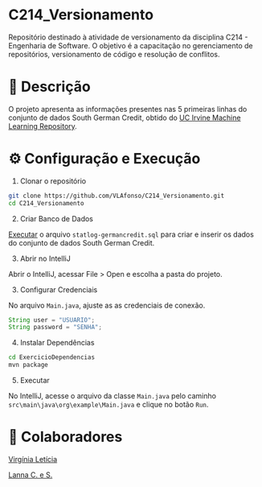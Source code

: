 # C214_Versionamento
Repositório destinado à atividade de versionamento da disciplina C214 - Engenharia de Software.
O objetivo é a capacitação no gerenciamento de repositórios, versionamento de código e resolução de conflitos.

# :pencil: Descrição
O projeto apresenta as informações presentes nas 5 primeiras linhas do conjunto de dados South German Credit, obtido do [UC Irvine Machine Learning Repository](https://archive.ics.uci.edu/dataset/573/south+german+credit+update).

# :gear: Configuração e Execução
1. Clonar o repositório
```bash
git clone https://github.com/VLAfonso/C214_Versionamento.git
cd C214_Versionamento
```
2. Criar Banco de Dados

[Executar](statlog-germancredit.sql) o arquivo `statlog-germancredit.sql` para criar e inserir os dados do conjunto de dados South German Credit.

3. Abrir no IntelliJ

Abrir o IntelliJ, acessar File > Open e escolha a pasta do projeto.

3. Configurar Credenciais

No arquivo `Main.java`, ajuste as as credenciais de conexão.
```Java
String user = "USUARIO";
String password = "SENHA";
```

4. Instalar Dependências
```bash
cd ExercicioDependencias
mvn package
```
5. Executar

No IntelliJ, acesse o arquivo da classe `Main.java` pelo caminho `src\main\java\org\example\Main.java` e clique no botão `Run`.


# :busts_in_silhouette: Colaboradores
[Virgínia Letícia](https://github.com/VLAfonso)

[Lanna C. e S.](https://github.com/LannaCeS)
